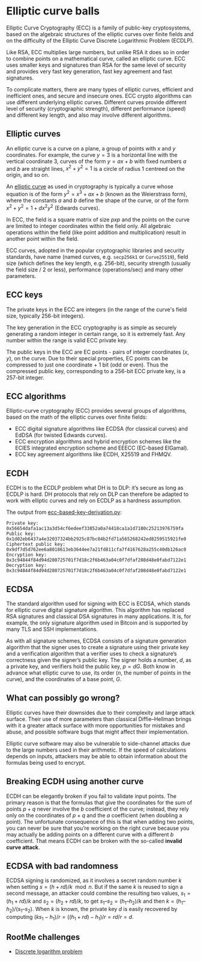 # Elliptic curve balls

Elliptic Curve Cryptography (ECC) is a family of public-key cryptosystems, based on the algebraic structures of the elliptic curves over finite fields and on the difficulty of the Elliptic Curve Discrete Logarithmic Problem (ECDLP).

Like RSA, ECC multiplies large numbers, but unlike RSA it does so in order to combine points on a mathematical curve, called an elliptic curve. ECC uses smaller keys and signatures than RSA for the same level of security and provides very fast key generation, fast key agreement and fast signatures.

To complicate matters, there are many types of elliptic curves, efficient and inefficient ones, and secure and insecure ones. ECC crypto algorithms can use different underlying elliptic curves. Different curves provide different level of security (cryptographic strength), different performance (speed) and different key length, and also may involve different algorithms.

## Elliptic curves

An elliptic curve is a curve on a plane, a group of points with $x$ and $y$ coordinates. For example, the curve $y = 3$ is a horizontal line with the vertical coordinate 3, curves of the form $y = ax + b$ with fixed numbers $a$ and $b$ are straight lines, $x^2 + y^2 = 1$ is a circle of radius $1$ centreed on the origin, and so on.

An [elliptic curve](https://www.desmos.com/calculator/ialhd71we3) as used in cryptography is typically a curve whose equation is of the form $y^2 = x^3 + ax + b$ (known as the Weierstrass form), where the constants $a$ and $b$ define the shape of the curve, or of the form $x^2 + y^2 = 1 + dx^2y^2$ (Edwards curves).

In ECC, the field is a square matrix of size $p x p$ and the points on the curve are limited to integer coordinates within the field only. All algebraic operations within the field (like point addition and multiplication) result in another point within the field. 

ECC curves, adopted in the popular cryptographic libraries and security standards, have name (named curves, e.g. `secp256k1` or `Curve25519`), field size (which defines the key length, e.g. 256-bit), security strength (usually the field size / 2 or less), performance (operations/sec) and many other parameters.

## ECC keys

The private keys in the ECC are integers (in the range of the curve's field size, typically 256-bit integers).

The key generation in the ECC cryptography is as simple as securely generating a random integer in certain range, so it is extremely fast. Any number within the range is valid ECC private key.

The public keys in the ECC are EC points - pairs of integer coordinates $(x, y)$, on the curve. Due to their special properties, EC points can be compressed to just one coordinate + 1 bit (odd or even). Thus the compressed public key, corresponding to a 256-bit ECC private key, is a 257-bit integer.

## ECC algorithms

Elliptic-curve cryptography (ECC) provides several groups of algorithms, based on the math of the elliptic curves over finite fields:

* ECC digital signature algorithms like ECDSA (for classical curves) and EdDSA (for twisted Edwards curves).
* ECC encryption algorithms and hybrid encryption schemes like the ECIES integrated encryption scheme and EEECC (EC-based ElGamal).
* ECC key agreement algorithms like ECDH, X25519 and FHMQV.

## ECDH

ECDH is to the ECDLP problem what DH is to DLP: it’s secure as long as ECDLP is hard. DH protocols that rely on DLP can therefore be adapted to work with elliptic curves and rely on ECDLP as a hardness assumption.

The output from [ecc-based-key-derivation.py](https://github.com/tymyrddin/scripts-modern-ciphers/blob/main/ecc/ecc-based-key-derivation.py):

```text
Private key: 0x56654dafa1ac13a3d54cf6edeef33852a0a74418ca1a1d7180c25213976759fa
Public key: 0x1d02eb6437a4e32037324bb2925c87bc84b2fd71a565268242ed8259515921fe0
Ciphertext public key: 0x9df7d5d762ee6a8018613eb3644ee7a21fd811cfa7f4167628a255c40db126ac0
Encryption key: 0x3c94844f84d94d280725701f7d18c2f6b463a04c0f7dfaf208d48e0fabd7122e1
Decryption key: 0x3c94844f84d94d280725701f7d18c2f6b463a04c0f7dfaf208d48e0fabd7122e1
```

## ECDSA

The standard algorithm used for signing with ECC is ECDSA, which stands for elliptic curve digital signature algorithm. This algorithm has replaced RSA signatures and classical DSA signatures in many applications. It is, for example, the only signature algorithm used in Bitcoin and is supported by many TLS and SSH implementations.

As with all signature schemes, ECDSA consists of a signature generation algorithm that the signer uses to create a signature using their private key and a verification algorithm that a verifier uses to check a signature’s correctness given the signer’s public key. The signer holds a number, $d$, as a private key, and verifiers hold the public key, $p = dG$. Both know in advance what elliptic curve to use, its order ($n$, the number of points in the curve), and the coordinates of a base point, $G$.

## What can possibly go wrong?

Elliptic curves have their downsides due to their complexity and large attack surface. Their use of more parameters than classical Diffie–Hellman brings with it a greater attack surface with more opportunities for mistakes and abuse, and possible software bugs that might affect their implementation.

Elliptic curve software may also be vulnerable to side-channel attacks due to the large numbers used in their arithmetic. If the speed of calculations depends on inputs, attackers may be able to obtain information about the formulas being used to encrypt.

## Breaking ECDH using another curve

ECDH can be elegantly broken if you fail to validate input points. The primary reason is that the formulas that give the coordinates for the sum of points $p + q$ never involve the $b$ coefficient of the curve; instead, they rely only on the coordinates of $p + q$ and the $a$ coefficient (when doubling a point). The unfortunate consequence of this is that when adding two points, you can never be sure that you’re working on the right curve because you may actually be adding points on a different curve with a different $b$ coefficient. That means ECDH can be broken with the so-called **invalid curve attack**.

## ECDSA with bad randomness

ECDSA signing is randomized, as it involves a secret random number $k$ when setting $s = (h + rd) / k \mod n$. But if the same $k$ is reused to sign a second message, an attacker could combine the resulting two values, $s_1 = (h_1 + rd) / k$ and $s_2 = (h_2 + rd) / k$, to get $s_1 – s_2 = (h_1 – h_2) / k$ and then
$k = (h_1 – h_2) / (s_1 – s_2)$. When $k$ is known, the private key $d$ is easily recovered by computing $(ks_1 − h_1)/r = ((h_1 + rd ) − h_1)/r = rd/r = d$.

## RootMe challenges

* [Discrete logarithm problem](../grounds/ecc/discrete-log.md)
